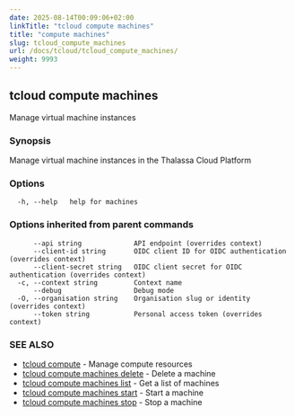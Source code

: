 ```yaml
---
date: 2025-08-14T00:09:06+02:00
linkTitle: "tcloud compute machines"
title: "compute machines"
slug: tcloud_compute_machines
url: /docs/tcloud/tcloud_compute_machines/
weight: 9993
---
```

## tcloud compute machines

Manage virtual machine instances

### Synopsis

Manage virtual machine instances in the Thalassa Cloud Platform

### Options

```
  -h, --help   help for machines
```

### Options inherited from parent commands

```
      --api string             API endpoint (overrides context)
      --client-id string       OIDC client ID for OIDC authentication (overrides context)
      --client-secret string   OIDC client secret for OIDC authentication (overrides context)
  -c, --context string         Context name
      --debug                  Debug mode
  -O, --organisation string    Organisation slug or identity (overrides context)
      --token string           Personal access token (overrides context)
```

### SEE ALSO

* [tcloud compute](/docs/tcloud/tcloud_compute/)	 - Manage compute resources
* [tcloud compute machines delete](/docs/tcloud/tcloud_compute_machines_delete/)	 - Delete a machine
* [tcloud compute machines list](/docs/tcloud/tcloud_compute_machines_list/)	 - Get a list of machines
* [tcloud compute machines start](/docs/tcloud/tcloud_compute_machines_start/)	 - Start a machine
* [tcloud compute machines stop](/docs/tcloud/tcloud_compute_machines_stop/)	 - Stop a machine


